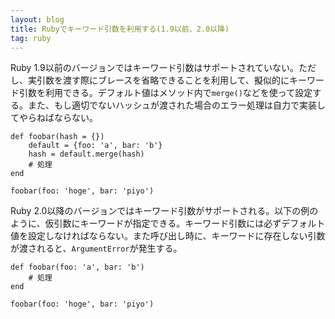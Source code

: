 ```yaml
---
layout: blog
title: Rubyでキーワード引数を利用する(1.9以前、2.0以降)
tag: ruby
---
```




Ruby 1.9以前のバージョンではキーワード引数はサポートされていない。ただし、実引数を渡す際にブレースを省略できることを利用して、擬似的にキーワード引数を利用できる。デフォルト値はメソッド内で`merge()`などを使って設定する。また、もし適切でないハッシュが渡された場合のエラー処理は自力で実装してやらねばならない。

~~~~
def foobar(hash = {})
	default = {foo: 'a', bar: 'b'}
	hash = default.merge(hash)
	# 処理
end

foobar(foo: 'hoge', bar: 'piyo')
~~~~

Ruby 2.0以降のバージョンではキーワード引数がサポートされる。以下の例のように、仮引数にキーワードが指定できる。キーワード引数には必ずデフォルト値を設定しなければならない。また呼び出し時に、キーワードに存在しない引数が渡されると、`ArgumentError`が発生する。

~~~~
def foobar(foo: 'a', bar: 'b')
	# 処理
end

foobar(foo: 'hoge', bar: 'piyo')
~~~~
